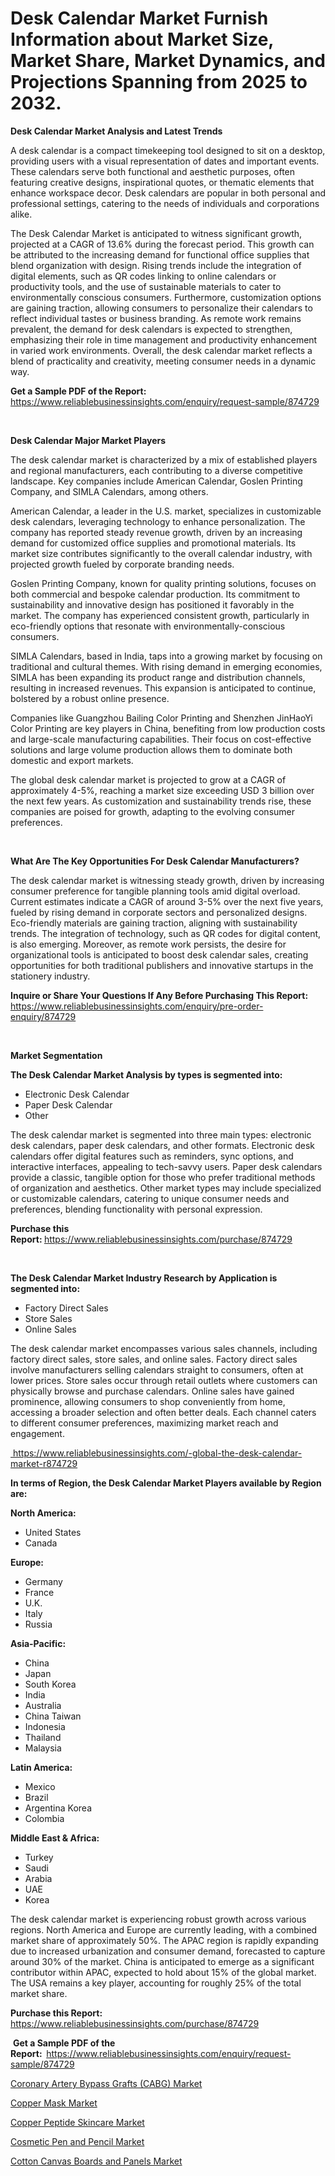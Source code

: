 <p><h1>Desk Calendar Market Furnish Information about Market Size, Market Share, Market Dynamics, and Projections Spanning from 2025 to 2032.</h1></p><p><strong>Desk Calendar Market Analysis and Latest Trends</strong></p>
<p><p>A desk calendar is a compact timekeeping tool designed to sit on a desktop, providing users with a visual representation of dates and important events. These calendars serve both functional and aesthetic purposes, often featuring creative designs, inspirational quotes, or thematic elements that enhance workspace decor. Desk calendars are popular in both personal and professional settings, catering to the needs of individuals and corporations alike.</p><p>The Desk Calendar Market is anticipated to witness significant growth, projected at a CAGR of 13.6% during the forecast period. This growth can be attributed to the increasing demand for functional office supplies that blend organization with design. Rising trends include the integration of digital elements, such as QR codes linking to online calendars or productivity tools, and the use of sustainable materials to cater to environmentally conscious consumers. Furthermore, customization options are gaining traction, allowing consumers to personalize their calendars to reflect individual tastes or business branding. As remote work remains prevalent, the demand for desk calendars is expected to strengthen, emphasizing their role in time management and productivity enhancement in varied work environments. Overall, the desk calendar market reflects a blend of practicality and creativity, meeting consumer needs in a dynamic way.</p></p>
<p><strong>Get a Sample PDF of the Report:&nbsp;</strong> <a href="https://www.reliablebusinessinsights.com/enquiry/request-sample/874729?utm_campaign=60&utm_medium=2&utm_source=Github&utm_content=ia&utm_term=21032025&utm_id=desk-calendar">https://www.reliablebusinessinsights.com/enquiry/request-sample/874729</a></p>
<p>&nbsp;</p>
<p><strong>Desk Calendar Major Market Players</strong></p>
<p><p>The desk calendar market is characterized by a mix of established players and regional manufacturers, each contributing to a diverse competitive landscape. Key companies include American Calendar, Goslen Printing Company, and SIMLA Calendars, among others.</p><p>American Calendar, a leader in the U.S. market, specializes in customizable desk calendars, leveraging technology to enhance personalization. The company has reported steady revenue growth, driven by an increasing demand for customized office supplies and promotional materials. Its market size contributes significantly to the overall calendar industry, with projected growth fueled by corporate branding needs.</p><p>Goslen Printing Company, known for quality printing solutions, focuses on both commercial and bespoke calendar production. Its commitment to sustainability and innovative design has positioned it favorably in the market. The company has experienced consistent growth, particularly in eco-friendly options that resonate with environmentally-conscious consumers.</p><p>SIMLA Calendars, based in India, taps into a growing market by focusing on traditional and cultural themes. With rising demand in emerging economies, SIMLA has been expanding its product range and distribution channels, resulting in increased revenues. This expansion is anticipated to continue, bolstered by a robust online presence.</p><p>Companies like Guangzhou Bailing Color Printing and Shenzhen JinHaoYi Color Printing are key players in China, benefiting from low production costs and large-scale manufacturing capabilities. Their focus on cost-effective solutions and large volume production allows them to dominate both domestic and export markets.</p><p>The global desk calendar market is projected to grow at a CAGR of approximately 4-5%, reaching a market size exceeding USD 3 billion over the next few years. As customization and sustainability trends rise, these companies are poised for growth, adapting to the evolving consumer preferences.</p></p>
<p>&nbsp;</p>
<p><strong>What Are The Key Opportunities For Desk Calendar Manufacturers?</strong></p>
<p><p>The desk calendar market is witnessing steady growth, driven by increasing consumer preference for tangible planning tools amid digital overload. Current estimates indicate a CAGR of around 3-5% over the next five years, fueled by rising demand in corporate sectors and personalized designs. Eco-friendly materials are gaining traction, aligning with sustainability trends. The integration of technology, such as QR codes for digital content, is also emerging. Moreover, as remote work persists, the desire for organizational tools is anticipated to boost desk calendar sales, creating opportunities for both traditional publishers and innovative startups in the stationery industry.</p></p>
<p><strong>Inquire or Share Your Questions If Any Before Purchasing This Report:</strong> <a href="https://www.reliablebusinessinsights.com/enquiry/pre-order-enquiry/874729?utm_campaign=60&utm_medium=2&utm_source=Github&utm_content=ia&utm_term=21032025&utm_id=desk-calendar">https://www.reliablebusinessinsights.com/enquiry/pre-order-enquiry/874729</a></p>
<p>&nbsp;</p>
<p><strong>Market Segmentation</strong></p>
<p><strong>The Desk Calendar Market Analysis by types is segmented into:</strong></p>
<p><ul><li>Electronic Desk Calendar</li><li>Paper Desk Calendar</li><li>Other</li></ul></p>
<p><p>The desk calendar market is segmented into three main types: electronic desk calendars, paper desk calendars, and other formats. Electronic desk calendars offer digital features such as reminders, sync options, and interactive interfaces, appealing to tech-savvy users. Paper desk calendars provide a classic, tangible option for those who prefer traditional methods of organization and aesthetics. Other market types may include specialized or customizable calendars, catering to unique consumer needs and preferences, blending functionality with personal expression.</p></p>
<p><strong>Purchase this Report:&nbsp;</strong><a href="https://www.reliablebusinessinsights.com/purchase/874729?utm_campaign=60&utm_medium=2&utm_source=Github&utm_content=ia&utm_term=21032025&utm_id=desk-calendar">https://www.reliablebusinessinsights.com/purchase/874729</a></p>
<p>&nbsp;</p>
<p><strong>The Desk Calendar Market Industry Research by Application is segmented into:</strong></p>
<p><ul><li>Factory Direct Sales</li><li>Store Sales</li><li>Online Sales</li></ul></p>
<p><p>The desk calendar market encompasses various sales channels, including factory direct sales, store sales, and online sales. Factory direct sales involve manufacturers selling calendars straight to consumers, often at lower prices. Store sales occur through retail outlets where customers can physically browse and purchase calendars. Online sales have gained prominence, allowing consumers to shop conveniently from home, accessing a broader selection and often better deals. Each channel caters to different consumer preferences, maximizing market reach and engagement.</p></p>
<p><a href="https://www.reliablebusinessinsights.com/-global-the-desk-calendar-market-r874729?utm_campaign=60&utm_medium=2&utm_source=Github&utm_content=ia&utm_term=21032025&utm_id=desk-calendar">&nbsp;https://www.reliablebusinessinsights.com/-global-the-desk-calendar-market-r874729</a></p>
<p><strong>In terms of Region, the Desk Calendar Market Players available by Region are:</strong></p>
<p>
    <p> <strong> North America: </strong>
        <ul>
            <li>United States</li>
            <li>Canada</li>
        </ul>
        </p> 
    <p> <strong> Europe: </strong>
        <ul>
            <li>Germany</li>
            <li>France</li>
            <li>U.K.</li>
            <li>Italy</li>
            <li>Russia</li>
        </ul>
        </p> 
    <p> <strong> Asia-Pacific: </strong>
        <ul>
            <li>China</li>
            <li>Japan</li>
            <li>South Korea</li>
            <li>India</li>
            <li>Australia</li>
            <li>China Taiwan</li>
            <li>Indonesia</li>
            <li>Thailand</li>
            <li>Malaysia</li>
        </ul>
        </p> 
    <p> <strong> Latin America: </strong>
        <ul>
            <li>Mexico</li>
            <li>Brazil</li>
            <li>Argentina Korea</li>
            <li>Colombia</li>
        </ul>
        </p> 
    <p> <strong> Middle East & Africa: </strong>
        <ul>
            <li>Turkey</li>
            <li>Saudi</li>
            <li>Arabia</li>
            <li>UAE</li>
            <li>Korea</li>
        </ul>
    </p>
    </p>
<p><p>The desk calendar market is experiencing robust growth across various regions. North America and Europe are currently leading, with a combined market share of approximately 50%. The APAC region is rapidly expanding due to increased urbanization and consumer demand, forecasted to capture around 30% of the market. China is anticipated to emerge as a significant contributor within APAC, expected to hold about 15% of the global market. The USA remains a key player, accounting for roughly 25% of the total market share.</p></p>
<p><strong>Purchase this Report: </strong><a href="https://www.reliablebusinessinsights.com/purchase/874729?utm_campaign=60&utm_medium=2&utm_source=Github&utm_content=ia&utm_term=21032025&utm_id=desk-calendar">https://www.reliablebusinessinsights.com/purchase/874729</a></p>
<p>&nbsp;<strong>Get a Sample PDF of the Report:&nbsp;&nbsp;</strong><a href="https://www.reliablebusinessinsights.com/enquiry/request-sample/874729?utm_campaign=60&utm_medium=2&utm_source=Github&utm_content=ia&utm_term=21032025&utm_id=desk-calendar">https://www.reliablebusinessinsights.com/enquiry/request-sample/874729</a></p>
<p><strong></strong></p>
<p><p><a href="https://github.com/borknyberg/Market-Research-Report-List-1/blob/main/coronary-artery-bypass-grafts-cabg-market.md?utm_campaign=60&utm_medium=2&utm_source=Github&utm_content=ia&utm_term=21032025&utm_id=desk-calendar">Coronary Artery Bypass Grafts (CABG) Market</a></p><p><a href="https://github.com/puhakhommabh/Market-Research-Report-List-1/blob/main/copper-mask-market.md?utm_campaign=60&utm_medium=2&utm_source=Github&utm_content=ia&utm_term=21032025&utm_id=desk-calendar">Copper Mask Market</a></p><p><a href="https://github.com/mynaoanes/Market-Research-Report-List-1/blob/main/copper-peptide-skincare-market.md?utm_campaign=60&utm_medium=2&utm_source=Github&utm_content=ia&utm_term=21032025&utm_id=desk-calendar">Copper Peptide Skincare Market</a></p><p><a href="https://github.com/alrogikrosa/Market-Research-Report-List-1/blob/main/cosmetic-pen-and-pencil-market.md?utm_campaign=60&utm_medium=2&utm_source=Github&utm_content=ia&utm_term=21032025&utm_id=desk-calendar">Cosmetic Pen and Pencil Market</a></p><p><a href="https://github.com/coricnzati/Market-Research-Report-List-1/blob/main/cotton-canvas-boards-and-panels-market.md?utm_campaign=60&utm_medium=2&utm_source=Github&utm_content=ia&utm_term=21032025&utm_id=desk-calendar">Cotton Canvas Boards and Panels Market</a></p></p>
